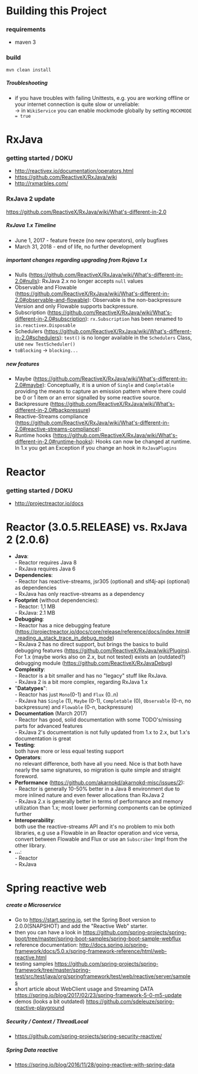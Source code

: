 Building this Project
=====================

### requirements ###
- maven 3

### build ###

`mvn clean install`

##### Troubleshooting
- if you have troubles with failing Unittests, e.g. you are working offline 
  or your internet connection is quite slow or unreliable:
  <br> -> in `WikiService` you can enable mockmode globally by setting `MOCKMODE = true`

RxJava
============

### getting started / DOKU

- http://reactivex.io/documentation/operators.html
- https://github.com/ReactiveX/RxJava/wiki
- http://rxmarbles.com/

### RxJava 2 update
https://github.com/ReactiveX/RxJava/wiki/What's-different-in-2.0

##### RxJava 1.x Timeline
- June 1, 2017 - feature freeze (no new operators), only bugfixes
- March 31, 2018 - end of life, no further development

##### important changes regarding upgrading from Rxjava 1.x
- Nulls (<https://github.com/ReactiveX/RxJava/wiki/What's-different-in-2.0#nulls>): 
RxJava 2.x no longer accepts `null` values
- Observable and Flowable (<https://github.com/ReactiveX/RxJava/wiki/What's-different-in-2.0#observable-and-flowable>): 
Observable is the non-backpressure Version and only Flowable supports backpressure.
- Subscription (<https://github.com/ReactiveX/RxJava/wiki/What's-different-in-2.0#subscription>):
`rx.Subscription` has been renamed to `io.reactivex.Disposable`
- Schedulers (<https://github.com/ReactiveX/RxJava/wiki/What's-different-in-2.0#schedulers>):
`test()` is no longer available in the `Schedulers` Class, use `new TestScheduler()`
- `toBlocking` -> `blocking...`

##### new features
- Maybe (<https://github.com/ReactiveX/RxJava/wiki/What's-different-in-2.0#maybe>): 
Conceptually, it is a union of `Single` and `Completable` providing the means to capture an emission pattern where there could be 0 or 1 item or an error signalled by some reactive source.
- Backpressure (<https://github.com/ReactiveX/RxJava/wiki/What's-different-in-2.0#backpressure>)
- Reactive-Streams compliance (https://github.com/ReactiveX/RxJava/wiki/What's-different-in-2.0#reactive-streams-compliance):
- Runtime hooks (<https://github.com/ReactiveX/RxJava/wiki/What's-different-in-2.0#runtime-hooks>): 
Hooks can now be changed at runtime. In 1.x you get an Exception if you change an hook in `RxJavaPlugins`


Reactor
=======

### getting started / DOKU

- http://projectreactor.io/docs


Reactor (3.0.5.RELEASE) vs. RxJava 2 (2.0.6)
====================

- **Java**:
<br>- Reactor requires Java 8
<br>- RxJava requires Java 6
- **Dependencies**:
<br>- Reactor has reactive-streams, jsr305 (optional) and slf4j-api (optional) as dependencies
<br>- RxJava has only reactive-streams as a dependency
- **Footprint** (without dependencies):
<br>- Reactor: 1,1 MB
<br>- RxJava: 2.1 MB
- **Debugging**:
<br>- Reactor has a nice debugging feature (https://projectreactor.io/docs/core/release/reference/docs/index.html#_reading_a_stack_trace_in_debug_mode)
<br>- RxJava 2 has no direct support, but brings the basics to build debugging features (https://github.com/ReactiveX/RxJava/wiki/Plugins). For 1.x (maybe works also on 2.x, but not tested) exists an (outdated?) debugging module (https://github.com/ReactiveX/RxJavaDebug)
- **Complexity**:
<br>- Reactor is a bit smaller and has no "legacy" stuff like RxJava.
<br>- RxJava 2 is a bit more complex, regarding RxJava 1.x
- "**Datatypes**":
<br>- Reactor has just `Mono`(0-1) and `Flux` (0..n)
<br>- RxJava has `Single` (1), `Maybe` (0-1), `Completable` (0), `Observable` (0-n, no backpressure) and `Flowable` (0-n, backpressure)
- **Documentation** (March 2017)
<br>- Reactor has good, solid documentation with some TODO's/missing parts for advanced features 
<br>- RxJava 2's documentation is not fully updated from 1.x to 2.x, but 1.x's documentation is great
- **Testing**:
<br> both have more or less equal testing support
- **Operators**:
<br> no relevant difference, both have all you need. Nice is that both have nearly the same signatures, so migration is quite simple and straight foreword. 
- **Performance** (https://github.com/akarnokd/akarnokd-misc/issues/2):
<br>- Reactor is generally 10-50% better in a Java 8 environment due to more inlined nature and even fewer allocations than RxJava 2
<br>- RxJava 2.x is generally better in terms of performance and memory utilization than 1.x; most lower performing components can be optimized further
- **Interoperability**:
<br> both use the reactive-streams API and it's no problem to mix both libraries, e.g use a Flowable in an Reactor operation and vice versa, convert between Flowable and Flux or use an `Subscriber` Impl from the other library.
- **...**:
<br>- Reactor
<br>- RxJava


Spring reactive web
===================

##### create a Microservice
- Go to <https://start.spring.io>, set the Spring Boot version to 2.0.0(SNAPSHOT) and add the "Reactive Web" starter.  
- then you can have a look in <https://github.com/spring-projects/spring-boot/tree/master/spring-boot-samples/spring-boot-sample-webflux>
- reference documentation: <http://docs.spring.io/spring-framework/docs/5.0.x/spring-framework-reference/html/web-reactive.html>
- testing samples <https://github.com/spring-projects/spring-framework/tree/master/spring-test/src/test/java/org/springframework/test/web/reactive/server/samples>
- short article about WebClient usage and Streaming DATA <https://spring.io/blog/2017/02/23/spring-framework-5-0-m5-update>
- demos (looks a bit outdated) <https://github.com/sdeleuze/spring-reactive-playground>

##### Security / Context / ThreadLocal
- <https://github.com/spring-projects/spring-security-reactive/>

##### Spring Data reactive
- <https://spring.io/blog/2016/11/28/going-reactive-with-spring-data>
